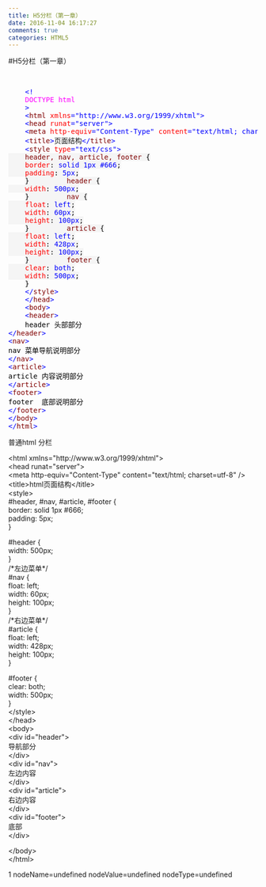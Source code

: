 ```yaml
---
title: H5分栏（第一章）
date: 2016-11-04 16:17:27
comments: true
categories: HTML5
---
```


#H5分栏（第一章）
<p>&nbsp;</p>
<div class="cnblogs_code">
<pre>
    <span style="color: #0000ff">&lt;!</span>
    <span style="color: #ff00ff">DOCTYPE html</span>
    <span style="color: #0000ff">&gt;</span> 
    <span style="color: #0000ff">&lt;</span><span style="color: #800000">html </span><span style="color: #ff0000">xmlns</span><span style="color: #0000ff">="http://www.w3.org/1999/xhtml"</span><span style="color: #0000ff">&gt;</span>
    <span style="color: #0000ff">&lt;</span><span style="color: #800000">head </span><span style="color: #ff0000">runat</span><span style="color: #0000ff">="server"</span><span style="color: #0000ff">&gt;</span>
    <span style="color: #0000ff">&lt;</span><span style="color: #800000">meta </span><span style="color: #ff0000">http-equiv</span><span style="color: #0000ff">="Content-Type"</span><span style="color: #ff0000"> content</span><span style="color: #0000ff">="text/html; charset=utf-8"</span> <span style="color: #0000ff">/&gt;</span>
    <span style="color: #0000ff">&lt;</span><span style="color: #800000">title</span><span style="color: #0000ff">&gt;</span>页面结构<span style="color: #0000ff">&lt;/</span><span style="color: #800000">title</span><span style="color: #0000ff">&gt;</span>
    <span style="color: #0000ff">&lt;</span><span style="color: #800000">style </span><span style="color: #ff0000">type</span><span style="color: #0000ff">="text/css"</span><span style="color: #0000ff">&gt;</span><span style="background-color: #f5f5f5; color: #800000">
    header, nav, article, footer </span><span style="background-color: #f5f5f5; color: #000000">{</span><span style="background-color: #f5f5f5; color: #ff0000">
    border</span><span style="background-color: #f5f5f5; color: #000000">:</span><span style="background-color: #f5f5f5; color: #0000ff"> solid 1px #666</span><span style="background-color: #f5f5f5; color: #000000">;</span><span style="background-color: #f5f5f5; color: #ff0000">
    padding</span><span style="background-color: #f5f5f5; color: #000000">:</span><span style="background-color: #f5f5f5; color: #0000ff"> 5px</span><span style="background-color: #f5f5f5; color: #000000">;</span>
    <span style="background-color: #f5f5f5; color: #000000">}</span><span style="background-color: #f5f5f5; color: #800000">         header </span><span style="background-color: #f5f5f5; color: #000000">{</span><span style="background-color: #f5f5f5; color: #ff0000">
    width</span><span style="background-color: #f5f5f5; color: #000000">:</span><span style="background-color: #f5f5f5; color: #0000ff"> 500px</span><span style="background-color: #f5f5f5; color: #000000">;</span>
    <span style="background-color: #f5f5f5; color: #000000">}</span><span style="background-color: #f5f5f5; color: #800000">         nav </span><span style="background-color: #f5f5f5; color: #000000">{</span><span style="background-color: #f5f5f5; color: #ff0000">
    float</span><span style="background-color: #f5f5f5; color: #000000">:</span><span style="background-color: #f5f5f5; color: #0000ff"> left</span><span style="background-color: #f5f5f5; color: #000000">;</span><span style="background-color: #f5f5f5; color: #ff0000">
    width</span><span style="background-color: #f5f5f5; color: #000000">:</span><span style="background-color: #f5f5f5; color: #0000ff"> 60px</span><span style="background-color: #f5f5f5; color: #000000">;</span><span style="background-color: #f5f5f5; color: #ff0000">
    height</span><span style="background-color: #f5f5f5; color: #000000">:</span><span style="background-color: #f5f5f5; color: #0000ff"> 100px</span><span style="background-color: #f5f5f5; color: #000000">;</span>
    <span style="background-color: #f5f5f5; color: #000000">}</span><span style="background-color: #f5f5f5; color: #800000">         article </span><span style="background-color: #f5f5f5; color: #000000">{</span><span style="background-color: #f5f5f5; color: #ff0000">
    float</span><span style="background-color: #f5f5f5; color: #000000">:</span><span style="background-color: #f5f5f5; color: #0000ff"> left</span><span style="background-color: #f5f5f5; color: #000000">;</span><span style="background-color: #f5f5f5; color: #ff0000">
    width</span><span style="background-color: #f5f5f5; color: #000000">:</span><span style="background-color: #f5f5f5; color: #0000ff"> 428px</span><span style="background-color: #f5f5f5; color: #000000">;</span><span style="background-color: #f5f5f5; color: #ff0000">
    height</span><span style="background-color: #f5f5f5; color: #000000">:</span><span style="background-color: #f5f5f5; color: #0000ff"> 100px</span><span style="background-color: #f5f5f5; color: #000000">;</span>
    <span style="background-color: #f5f5f5; color: #000000">}</span><span style="background-color: #f5f5f5; color: #800000">         footer </span><span style="background-color: #f5f5f5; color: #000000">{</span><span style="background-color: #f5f5f5; color: #ff0000">
    clear</span><span style="background-color: #f5f5f5; color: #000000">:</span><span style="background-color: #f5f5f5; color: #0000ff"> both</span><span style="background-color: #f5f5f5; color: #000000">;</span><span style="background-color: #f5f5f5; color: #ff0000">
    width</span><span style="background-color: #f5f5f5; color: #000000">:</span><span style="background-color: #f5f5f5; color: #0000ff"> 500px</span><span style="background-color: #f5f5f5; color: #000000">;</span>
    <span style="background-color: #f5f5f5; color: #000000">}</span>
    <span style="color: #0000ff">&lt;/</span><span style="color: #800000">style</span><span style="color: #0000ff">&gt;</span>
    <span style="color: #0000ff">&lt;/</span><span style="color: #800000">head</span><span style="color: #0000ff">&gt;</span>
    <span style="color: #0000ff">&lt;</span><span style="color: #800000">body</span><span style="color: #0000ff">&gt;</span>
    <span style="color: #0000ff">&lt;</span><span style="color: #800000">header</span><span style="color: #0000ff">&gt;</span><span style="color: #000000">
    header 头部部分
</span><span style="color: #0000ff">&lt;/</span><span style="color: #800000">header</span><span style="color: #0000ff">&gt;</span>
<span style="color: #0000ff">&lt;</span><span style="color: #800000">nav</span><span style="color: #0000ff">&gt;</span><span style="color: #000000">
nav 菜单导航说明部分
</span><span style="color: #0000ff">&lt;/</span><span style="color: #800000">nav</span><span style="color: #0000ff">&gt;</span>
<span style="color: #0000ff">&lt;</span><span style="color: #800000">article</span><span style="color: #0000ff">&gt;</span><span style="color: #000000">
article 内容说明部分
</span><span style="color: #0000ff">&lt;/</span><span style="color: #800000">article</span><span style="color: #0000ff">&gt;</span>
<span style="color: #0000ff">&lt;</span><span style="color: #800000">footer</span><span style="color: #0000ff">&gt;</span><span style="color: #000000">
footer  底部说明部分
</span><span style="color: #0000ff">&lt;/</span><span style="color: #800000">footer</span><span style="color: #0000ff">&gt;</span>
<span style="color: #0000ff">&lt;/</span><span style="color: #800000">body</span><span style="color: #0000ff">&gt;</span>
<span style="color: #0000ff">&lt;/</span><span style="color: #800000">html</span><span style="color: #0000ff">&gt;</span></pre>
</div><p>普通html 分栏</p><p>&lt;html xmlns="http://www.w3.org/1999/xhtml"&gt;<br>&lt;head runat="server"&gt;<br>    &lt;meta http-equiv="Content-Type" content="text/html; charset=utf-8" /&gt;<br>    &lt;title&gt;html页面结构&lt;/title&gt;<br>    &lt;style&gt;<br>        #header, #nav, #article, #footer {<br>            border: solid 1px #666;<br>            padding: 5px;<br>        }</p><p>        #header {<br>            width: 500px;<br>        }<br>        /*左边菜单*/<br>        #nav {<br>            float: left;<br>            width: 60px;<br>            height: 100px;<br>        }<br>        /*右边菜单*/<br>        #article {<br>            float: left;<br>            width: 428px;<br>            height: 100px;<br>        }</p><p>        #footer {<br>            clear: both;<br>            width: 500px;<br>        }<br>    &lt;/style&gt;<br>&lt;/head&gt;<br>&lt;body&gt;<br>    &lt;div id="header"&gt;<br>        导航部分<br>    &lt;/div&gt;<br>    &lt;div id="nav"&gt;<br>        左边内容<br>    &lt;/div&gt;<br>    &lt;div id="article"&gt;<br>        右边内容<br>    &lt;/div&gt;<br>    &lt;div id="footer"&gt;<br>        底部<br>    &lt;/div&gt;</p><p>&lt;/body&gt;<br>&lt;/html&gt;</p>
1 nodeName=undefined nodeValue=undefined nodeType=undefined
